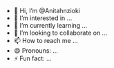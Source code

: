 - 👋 Hi, I’m @Anitahnzioki
- 👀 I’m interested in ...
- 🌱 I’m currently learning ...
- 💞️ I’m looking to collaborate on ...
- 📫 How to reach me ...
- 😄 Pronouns: ...
- ⚡ Fun fact: ...

<!---
Anitahnzioki/Anitahnzioki is a ✨ special ✨ repository because its `README.md` (this file) appears on your GitHub profile.
You can click the Preview link to take a look at your changes.
--->
